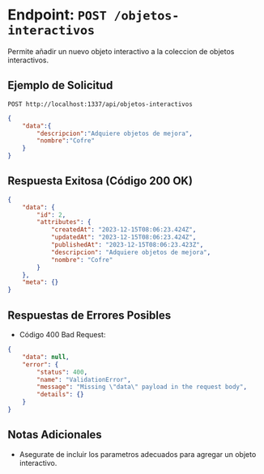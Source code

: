 # Endpoint: `POST /objetos-interactivos`

Permite añadir un nuevo objeto interactivo a la coleccion de objetos interactivos.

## Ejemplo de Solicitud
```http
POST http://localhost:1337/api/objetos-interactivos
```
```json
{
    "data":{
        "descripcion":"Adquiere objetos de mejora",
        "nombre":"Cofre"
    }
}
```

## Respuesta Exitosa (Código 200 OK)
```json
{
    "data": {
        "id": 2,
        "attributes": {
            "createdAt": "2023-12-15T08:06:23.424Z",
            "updatedAt": "2023-12-15T08:06:23.424Z",
            "publishedAt": "2023-12-15T08:06:23.423Z",
            "descripcion": "Adquiere objetos de mejora",
            "nombre": "Cofre"
        }
    },
    "meta": {}
}
```

## Respuestas de Errores Posibles
- Código 400 Bad Request:

```json
{
    "data": null,
    "error": {
        "status": 400,
        "name": "ValidationError",
        "message": "Missing \"data\" payload in the request body",
        "details": {}
    }
}
```

## Notas Adicionales

- Asegurate de incluir los parametros adecuados para agregar un objeto interactivo.
